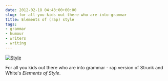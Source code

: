 ```yaml
---
date: 2012-02-18 04:43:00+00:00
slug: for-all-you-kids-out-there-who-are-into-grammar
title: Elements of (rap) style
tags:
- grammar
- humour
- writers
- writing
---
```



[![Style](https://i.ytimg.com/vi/jNIZvTIyFy0/mqdefault.jpg)](http://www.youtube.com/watch?v=jNIZvTIyFy0)


For all you kids out there who are into grammar - rap version of Strunk and White's _Elements of Style_.
